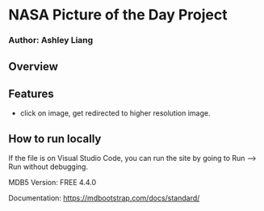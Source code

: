 # NASA Picture of the Day Project
### Author: Ashley Liang

## Overview

## Features
- click on image, get redirected to higher resolution image.

## How to run locally
If the file is on Visual Studio Code, you can run the site by going to Run --> Run without debugging.

MDB5
Version: FREE 4.4.0

Documentation:
https://mdbootstrap.com/docs/standard/
